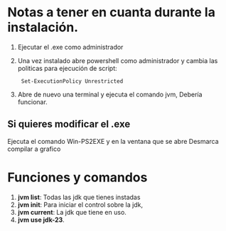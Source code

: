 # Notas a tener en cuanta durante la instalación.

1. Ejecutar el .exe como administrador
2. Una vez instalado abre powershell como administrador y cambia las politicas para ejecución de script: 
   
        Set-ExecutionPolicy Unrestricted

3. Abre de nuevo una terminal y ejecuta el comando jvm, Debería funcionar.

## Si quieres modificar el .exe
Ejecuta el comando Win-PS2EXE  y en la ventana que se abre Desmarca compilar a grafico

# Funciones y comandos

1. **jvm list**: Todas las jdk que tienes instadas
2. **jvm init**: Para iniciar el control sobre la jdk,
3. **jvm current**: La jdk que tiene en uso.
4. **jvm use jdk-23**.